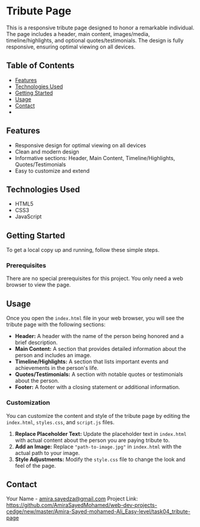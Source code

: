# Tribute Page

This is a responsive tribute page designed to honor a remarkable individual. The page includes a header, main content, images/media, timeline/highlights, and optional quotes/testimonials. The design is fully responsive, ensuring optimal viewing on all devices.

## Table of Contents
- [Features](#features)
- [Technologies Used](#technologies-used)
- [Getting Started](#getting-started)
- [Usage](#usage)
- [Contact](#contact)
- 
## Features

- Responsive design for optimal viewing on all devices
- Clean and modern design
- Informative sections: Header, Main Content, Timeline/Highlights, Quotes/Testimonials
- Easy to customize and extend

## Technologies Used

- HTML5
- CSS3
- JavaScript

## Getting Started

To get a local copy up and running, follow these simple steps.

### Prerequisites

There are no special prerequisites for this project. You only need a web browser to view the page.

## Usage

Once you open the `index.html` file in your web browser, you will see the tribute page with the following sections:

- **Header:** A header with the name of the person being honored and a brief description.
- **Main Content:** A section that provides detailed information about the person and includes an image.
- **Timeline/Highlights:** A section that lists important events and achievements in the person's life.
- **Quotes/Testimonials:** A section with notable quotes or testimonials about the person.
- **Footer:** A footer with a closing statement or additional information.

### Customization

You can customize the content and style of the tribute page by editing the `index.html`, `styles.css`, and `script.js` files.

1. **Replace Placeholder Text:** Update the placeholder text in `index.html` with actual content about the person you are paying tribute to.
2. **Add an Image:** Replace `"path-to-image.jpg"` in `index.html` with the actual path to your image.
3. **Style Adjustments:** Modify the `style.css` file to change the look and feel of the page.


## Contact

Your Name - amira.sayedza@gmail.com
Project Link: https://github.com/AmiraSayedMohamed/web-dev-projects-cedge/new/master/Amira-Sayed-mohamed-Ali_Easy-level/task04_tribute-page
